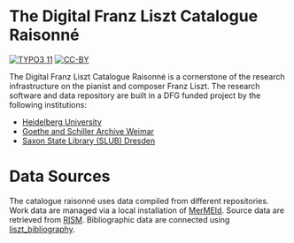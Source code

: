 The Digital Franz Liszt Catalogue Raisonné
==========================================

[![TYPO3 11](https://img.shields.io/badge/TYPO3-11-orange.svg)](https://get.typo3.org/version/11)
[![CC-BY](https://img.shields.io/github/license/dikastes/liszt_catalograisonne)](https://github.com/dikastes/liszt_catlograisonne/blob/main/LICENSE)

The Digital Franz Liszt Catalogue Raisonné is a cornerstone of the research infrastructure on the pianist and composer Franz Liszt.
The research software and data repository are built in a DFG funded project by the following institutions:

- [Heidelberg University](https://uni-heidelberg.de)
- [Goethe and Schiller Archive Weimar](https://klassik-stiftung.de)
- [Saxon State Library (SLUB) Dresden](https://slub-dresden.de)

# Data Sources

The catalogue raisonné uses data compiled from different repositories.
Work data are managed via a local installation of [MerMEId](https://github.com/Edirom/MerMEId).
Source data are retrieved from [RISM](https://rism.info).
Bibliographic data are connected using [liszt_bibliography](https://github.com/dikastes/liszt_bibliography).
